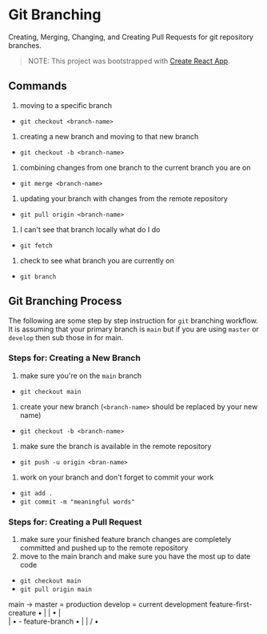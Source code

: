 # Git Branching

Creating, Merging, Changing, and Creating Pull Requests for git repository branches.

> NOTE: This project was bootstrapped with [Create React App](https://github.com/facebook/create-react-app).


## Commands

1. moving to a specific branch
  - `git checkout <branch-name>`
1. creating a new branch and moving to that new branch
  - `git checkout -b <branch-name>`
1. combining changes from one branch to the current branch you are on
  - `git merge <branch-name>`
1. updating your branch with changes from the remote repository
  - `git pull origin <branch-name>`
1. I can't see that branch locally what do I do
  - `git fetch`
1. check to see what branch you are currently on
  - `git branch`


## Git Branching Process

The following are some step by step instruction for `git` branching workflow. It is assuming that your primary branch is `main` but if you are using `master` or `develop` then sub those in for main.


### Steps for: Creating a New Branch

1. make sure you're on the `main` branch
  - `git checkout main`
1. create your new branch (`<branch-name>` should be replaced by your new name)
  - `git checkout -b <branch-name>`
1. make sure the branch is available in the remote repository
  - `git push -u origin <bran-name>`
1. work on your branch and don't forget to commit your work
 - `git add .`
 - `git commit -m "meaningful words"`


### Steps for: Creating a Pull Request

1. make sure your finished feature branch changes are completely committed and pushed up to the remote repository
1. move to the main branch and make sure you have the most up to date code
  - `git checkout main`
  - `git pull origin main`



main -> master = production
develop = current development
feature-first-creature
 •
 |
 |
 •
 | \
 |  • - feature-branch
 •  |
 | /
 •